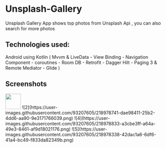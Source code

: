 # Unsplash-Gallery
Unsplash Gallery App shows top photos from Unsplash Api , you can also search for more photos 
## Technologies used:
Android using Kotlin 
( Mvvm & LiveData - View Binding - Navigation Component - coroutines - Room DB - Retrofit - Dagger Hilt - Paging 3 & Remote Mediator - Glide )

## Screenshots
<img src="[https://github.com/favicon.ico](https://user-images.githubusercontent.com/93207605/218978471-b705f474-e235-4279-838f-7ee2bb9183b5.png)" width="48">
![2](https://user-images.githubusercontent.com/93207605/218978741-dae98411-25b2-4dd6-aa90-9e3171766039.png)
![4](https://user-images.githubusercontent.com/93207605/218978833-a3cbe3ff-a64a-49e3-8461-af9d18021176.png)
![5](https://user-images.githubusercontent.com/93207605/218978338-42dac1a6-6df6-41a4-bc49-f833da82349b.png)
